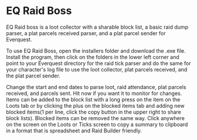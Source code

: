 # EQ Raid Boss

EQ Raid boss is a loot collector with a sharable block list, a basic raid dump parser, a plat parcels received parser, and a plat parcel sender for Everquest.

To use EQ Raid Boss, open the installers folder and download the .exe file.  Install the 
program, then click on the folders in the lower left corner and point to your Everquest directory for the raid tick parser and do the same for your character's log file to use the loot collector, plat parcels received, and the plat parcel sender.

Change the start and end dates to parse loot, raid attendance, plat parcels received, and parcels sent.  Hit now if you want it to monitor for 
changes.  Items can be added to the block list with a long press on the item on the Loots tab or by clicking the plus on the blocked items tab and adding new blocked items(1 per line, click the copy button in the upper right to share block lists).  Blocked items can be removed the same way.  Click anywhere on the screen on the Loots or Ticks screen to copy a summary to clipboard in a format that is spreadsheet and Raid Builder friendly.

